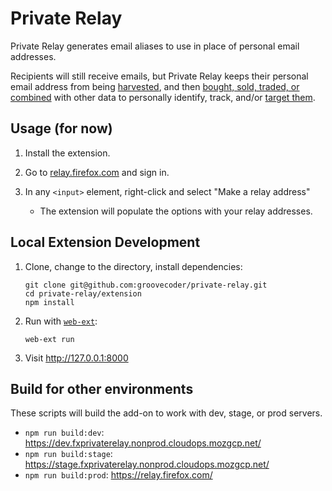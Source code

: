 # Private Relay
Private Relay generates email aliases to use in place of personal email addresses.

Recipients will still receive emails, but Private Relay keeps their personal
email address from being [harvested](https://blog.hubspot.com/marketing/what-is-a-landing-page-ht), 
and then [bought, sold, traded, or combined](https://www.bookyourdata.com/) 
with  other data to personally identify, track, and/or [target
them](https://www.facebook.com/business/help/606443329504150?helpref=faq_content).

## Usage (for now)

1. Install the extension.

2. Go to [relay.firefox.com](https://relay.firefox.com) and sign in.

3. In any `<input>` element, right-click and select "Make a relay address"
   * The extension will populate the options with your relay addresses.


## Local Extension Development

1. Clone, change to the directory, install dependencies:

    ```
    git clone git@github.com:groovecoder/private-relay.git
    cd private-relay/extension
    npm install
    ```

2. Run with
   [`web-ext`](https://developer.mozilla.org/en-US/docs/Mozilla/Add-ons/WebExtensions/Getting_started_with_web-ext):

    ```
    web-ext run
    ```

3. Visit http://127.0.0.1:8000


## Build for other environments

These scripts will build the add-on to work with dev, stage, or prod servers.

 * `npm run build:dev`: https://dev.fxprivaterelay.nonprod.cloudops.mozgcp.net/
 * `npm run build:stage`: https://stage.fxprivaterelay.nonprod.cloudops.mozgcp.net/
 * `npm run build:prod`: https://relay.firefox.com/
